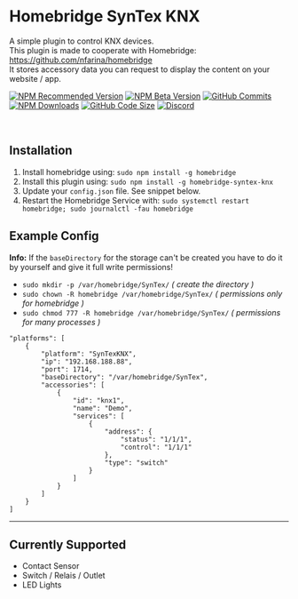 # Homebridge SynTex KNX
A simple plugin to control KNX devices.<br>
This plugin is made to cooperate with Homebridge: https://github.com/nfarina/homebridge<br>
It stores accessory data you can request to display the content on your website / app.

[![NPM Recommended Version](https://img.shields.io/npm/v/homebridge-syntex-knx?label=release&color=brightgreen)](https://www.npmjs.com/package/homebridge-syntex-knx)
[![NPM Beta Version](https://img.shields.io/npm/v/homebridge-syntex-knx/beta?color=orange&label=beta)](https://www.npmjs.com/package/homebridge-syntex-knx)
[![GitHub Commits](https://badgen.net/github/commits/SynTexDZN/homebridge-syntex-knx?color=yellow)](https://github.com/SynTexDZN/homebridge-syntex-knx/commits)
[![NPM Downloads](https://badgen.net/npm/dt/homebridge-syntex-knx?color=purple)](https://www.npmjs.com/package/homebridge-syntex-knx)
[![GitHub Code Size](https://img.shields.io/github/languages/code-size/SynTexDZN/homebridge-syntex-knx?color=0af)](https://github.com/SynTexDZN/homebridge-syntex-knx)
[![Discord](https://img.shields.io/discord/442095224953634828?color=728ED5&label=discord)](https://discord.gg/XUqghtw4DE)

<br>

## Installation
1. Install homebridge using: `sudo npm install -g homebridge`
2. Install this plugin using: `sudo npm install -g homebridge-syntex-knx`
3. Update your `config.json` file. See snippet below.
4. Restart the Homebridge Service with: `sudo systemctl restart homebridge; sudo journalctl -fau homebridge`


## Example Config
**Info:** If the `baseDirectory` for the storage can't be created you have to do it by yourself and give it full write permissions!
- `sudo mkdir -p /var/homebridge/SynTex/` *( create the directory )*
- `sudo chown -R homebridge /var/homebridge/SynTex/` *( permissions only for homebridge )*
- `sudo chmod 777 -R homebridge /var/homebridge/SynTex/` *( permissions for many processes )*

```
"platforms": [
    {
        "platform": "SynTexKNX",
        "ip": "192.168.188.88",
        "port": 1714,
        "baseDirectory": "/var/homebridge/SynTex",
        "accessories": [
            {
                "id": "knx1",
                "name": "Demo",
                "services": [
                    {
                        "address": {
                            "status": "1/1/1",
                            "control": "1/1/1"
                        },
                        "type": "switch"
                    }
                ]
            }
        ]
    }
]
```


---


## Currently Supported
- Contact Sensor
- Switch / Relais / Outlet
- LED Lights